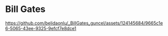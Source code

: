 # Bill Gates

https://github.com/belidaonlu/_BillGates_guncel/assets/124145684/9665c1e6-5065-43ee-9325-9efcf7e8dce1


